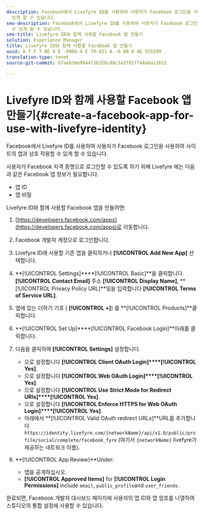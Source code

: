 ```yaml
---
description: Facebook에서 Livefyre ID를 사용하여 사용자가 Facebook 로그인을 사용하여 사이트의 앱과 상호 작용할 수
  있게 할 수 있습니다.
seo-description: Facebook에서 Livefyre ID를 사용하여 사용자가 Facebook 로그인을 사용하여 사이트의 앱과 상호 작용할
  수 있게 할 수 있습니다.
seo-title: Livefyre ID와 함께 사용할 Facebook 앱 만들기
solution: Experience Manager
title: Livefyre ID와 함께 사용할 Facebook 앱 만들기
uuid: A 7 F 7 BE 4 E -8986-4 E 79-831 A -0 BB 0 AE 555599
translation-type: tm+mt
source-git-commit: 67aeb3de964473b326c88c3a3f81ff48a6a12652

---
```



# Livefyre ID와 함께 사용할 Facebook 앱 만들기{#create-a-facebook-app-for-use-with-livefyre-identity}

Facebook에서 Livefyre ID를 사용하여 사용자가 Facebook 로그인을 사용하여 사이트의 앱과 상호 작용할 수 있게 할 수 있습니다.

사용자가 Facebook 자격 증명으로 로그인할 수 있도록 하기 위해 Livefyre 에는 다음과 같은 Facebook 앱 정보가 필요합니다.

* 앱 ID
* 앱 비밀

Livefyre ID와 함께 사용할 Facebook 앱을 만들려면:

1. [https://developers.facebook.com/apps](https://developers.facebook.com/apps)로 이동합니다.
1. Facebook 개발자 계정으로 로그인합니다.
1. Livefyre ID에 사용할 기존 앱을 클릭하거나 **[!UICONTROL Add New App]** 선택합니다.
1. **[!UICONTROL Settings]****[!UICONTROL Basic]**을 클릭합니다. **[!UICONTROL Contact Email]** 주소 **[!UICONTROL Display Name]**, **[!UICONTROL Privacy Policy URL]**및을 입력합니다 **[!UICONTROL Terms of Service URL]**.
1. 옆에 있는 더하기 기호 ( **[!UICONTROL +]**) 를 **[!UICONTROL Products]**클릭합니다.
1. **[!UICONTROL Set Up]****[!UICONTROL Facebook Login]**아래를 클릭합니다.
1. 다음을 클릭하여 **[!UICONTROL Settings]** 설정합니다.

   * 으로 설정합니다 **[!UICONTROL Client OAuth Login]****[!UICONTROL Yes]**.
   * 으로 설정합니다 **[!UICONTROL Web OAuth Login]****[!UICONTROL Yes]**.
   * 으로 설정합니다 **[!UICONTROL Use Strict Mode for Redirect URIs]****[!UICONTROL Yes]**.
   * 으로 설정합니다 **[!UICONTROL Enforce HTTPS for Web OAuth Login]****[!UICONTROL Yes]**.
   * 아래에서 **[!UICONTROL Valid OAuth redirect URLs]**URL를 추가합니다 `https://identity.livefyre.com/{networkName}/api/v1.0/public/profile/social/complete/facebook_fyre` (여기서 `{networkName}` livefyre가 제공하는 네트워크 이름).

1. **[!UICONTROL App Review]**Under:

   * 앱을 공개하십시오.
   * **[!UICONTROL Approved Items]** for **[!UICONTROL Login Permissions]** include `email`, `public_profile`and `user_friends`.

완료되면, Facebook 개발자 대시보드 페이지에 사용자의 앱 ID와 앱 암호를 나열하여 스튜디오의 통합 설정에 사용할 수 있습니다.
